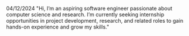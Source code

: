 04/12/2024
"Hi, I’m an aspiring software engineer passionate about computer science and research. I’m currently seeking internship opportunities in project development, research, and related roles to gain hands-on experience and grow my skills."
